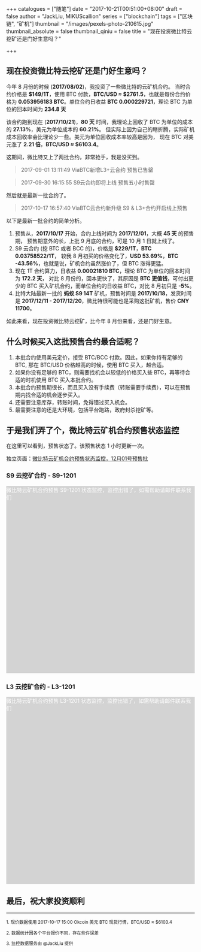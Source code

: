 +++
catalogues = ["随笔"]
date = "2017-10-21T00:51:00+08:00"
draft = false
author = "JackLiu, MIKUScallion"
series = ["blockchain"]
tags = ["区块链", "矿机"]
thumbnail = "/images/pexels-photo-210615.jpg"
thumbnail_absolute = false
thumbnail_qiniu = false
title = "现在投资微比特云挖矿还是门好生意吗？"

+++

<div style="display:none;">
  <img src="/images/pexels-photo-210615.jpg"/>
</div>

## 现在投资微比特云挖矿还是门好生意吗？

今年 8 月份的时候 (**2017/08/02**)，我投资了一些微比特的云矿机合约。
当时合约价格是 **$149/1T**，使用 BTC 付款，**BTC/USD ≈ $2761.5**，也就是每份合约价格为
**0.053956183 BTC**。单位合约日收益 **BTC 0.000229721**，理论 BTC 为单位的回本时间为 **234.8 天**

该合约跑到现在 (**2017/10/21**)，**80 天** 时间，我理论上回收了 BTC 为单位的成本的
**27.13%**，美元为单位成本的 **60.21%**。
但实际上因为自己的瞎折腾，实际矿机成本回收率会比理论少一些。美元为单位回收成本率较高是因为，
现在 BTC 对美元涨了 **2.21 倍**，**BTC/USD ≈ $6103.4**。

这期间，微比特又上了两批合约，非常抢手，我是没买到。

>2017-09-01 13:11:49 ViaBTC新增L3+云合约 预售已售罄

>2017-09-30 16:15:55 S9云合约即将上线 预售五小时售罄

然后就是最新一批合约了。

>2017-10-17 16:57:40 ViaBTC云合约新升级 S9 & L3+合约开启线上预售

以下是最新一批合约的简单分析。

1.  预售从，**2017/10/17** 开始，合约上线时间为 **2017/12/01**，大概 **45 天** 的预售期，
预售期意外的长，上批 9 月底的合约，可是 10 月 1 日就上线了。
2.  S9 云合约 (挖 BTC 或者 BCC 的)，价格是 **$229/1T**，**BTC 0.03758522/1T**，
较我 8 月初买的价格变化了，**USD 53.69%**，**BTC -43.56%**，也就是说，矿机合约虽然涨价了，但 BTC 涨得更猛。
3.  现在 1T 合约算力，日收益 **0.00021810 BTC**，理论 BTC 为单位的回本时间为 **172.2 天**，
对比 8 月份的，回本更快了，其原因是 **BTC 更值钱**，可付出更少的 BTC 买入矿机合约，而单位合约的日收益 BTC，对比 8 月初只是 **-5%**。
4.  比特大陆最新一批的 **蚂蚁 S9 14T** 矿机，预售时间是 **2017/10/18**，发货时间是 **2017/12/11 - 2017/12/20**，微比特很可能也是采购这批矿机，售价 **CNY 11700**。

如此来看，现在投资微比特云挖矿，比今年 8 月份来看，还是门好生意。

## 什么时候买入这批预售合约最合适呢？

1.  本批合约使用美元定价，接受 BTC/BCC 付款。因此，如果你持有足够的 BTC, 那在 BTC/USD 价格越高的时候，使用 BTC 买入，越合适。
2.  如果你没有足够的 BTC，则需要找机会以较低的价格买入些 BTC，再等待合适的时机使用 BTC 买入本批合约。
3.  本批合约预售期很长，而且买入没有手续费（转账需要手续费），可以在预售期内找合适的机会逐步买入。
4.  还需要注意库存，转账时间，免得错过买入机会。
5.  最需要注意的还是大环境，包括平台跑路，政府封杀挖矿等。

## 于是我们弄了个，微比特云矿机合约预售状态监控

在这里可以看到，预售状态了。该预售状态 1 小时更新一次。

独立页面：[微比特云矿机合约预售状态监控，12月01号预售批](/post/blockchain-01-moni/)

### S9 云挖矿合约 - S9-1201

<div style="width:100%;overflow:auto;">
  <div
    id="moniS91201El"
    style="min-width:500px;max-width:100%; height:500px;background-color:lightgray;color:white;">
    微比特云矿机合约预售 S9-1201 状态监控，监控出错了，如需帮助请邮件联系我们
  </div>
</div>

### L3 云挖矿合约 - L3-1201

<div style="width:100%;overflow:auto;">
  <div
    id="moniL31201El"
    style="min-width:500px;max-width:100%; height:500px;background-color:lightgray;color:white;">
    微比特云矿机合约预售 L3-1201 状态监控，监控出错了，如需帮助请邮件联系我们
  </div>
</div>

## 最后，祝大家投资顺利

---

<small>
<p>1. 现价数据使用 2017-10-17 15:00 Okcoin 美元 BTC 现货行情，BTC/USD ≈ $6103.4<p/>
<p>2. 数据统计因各个平台报价不同，存在些许误差</p>
<p>3. 监控数据服务由 @JackLiu 提供</p>
</small>

<script src="http://or30hhqjk.bkt.clouddn.com/echarts.min.js"></script>
<script src="/js/blockchain-01.js"></script>
